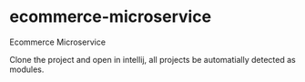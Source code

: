 # ecommerce-microservice
Ecommerce Microservice

Clone the project and open in intellij, all projects be automatially detected as modules.
